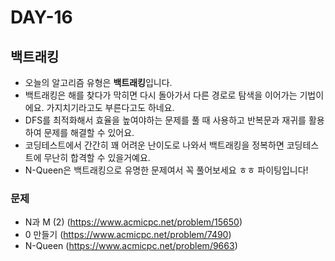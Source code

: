 # DAY-16

## 백트래킹

- 오늘의 알고리즘 유형은 **백트래킹**입니다.
- 백트래킹은 해를 찾다가 막히면 다시 돌아가서 다른 경로로 탐색을 이어가는 기법이에요. 가지치기라고도 부른다고도 하네요.
- DFS를 최적화해서 효율을 높여야하는 문제를 풀 때 사용하고 반복문과 재귀를 활용하여 문제를 해결할 수 있어요.
- 코딩테스트에서 간간히 꽤 어려운 난이도로 나와서 백트래킹을 정복하면 코딩테스트에 무난히 합격할 수 있을거예요.
- N-Queen은 백트래킹으로 유명한 문제여서 꼭 풀어보세요 ㅎㅎ 파이팅입니다!

### 문제

- N과 M (2) (https://www.acmicpc.net/problem/15650)
- 0 만들기 (https://www.acmicpc.net/problem/7490)
- N-Queen (https://www.acmicpc.net/problem/9663)
